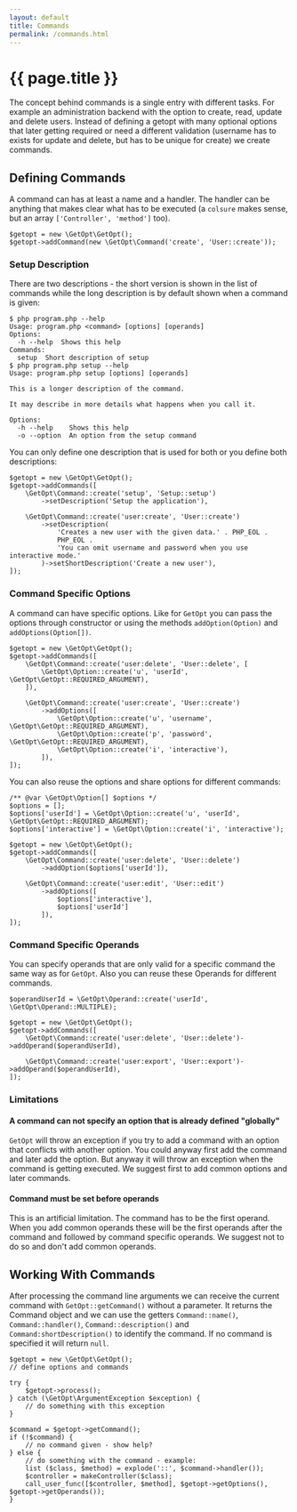 ```yaml
---
layout: default
title: Commands
permalink: /commands.html
---
```

# {{ page.title }}

The concept behind commands is a single entry with different tasks. For example an administration backend with the
option to create, read, update and delete users. Instead of defining a getopt with many optional options that later 
getting required or need a different validation (username has to exists for update and delete, but has to be unique for
create) we create commands.

## Defining Commands

A command can has at least a name and a handler. The handler can be anything that makes clear what has to be executed
(a `colsure` makes sense, but an array `['Controller', 'method']` too).

```php?start_inline=true
$getopt = new \GetOpt\GetOpt();
$getopt->addCommand(new \GetOpt\Command('create', 'User::create'));
```

### Setup Description

There are two descriptions - the short version is shown in the list of commands while the long description is by
default shown when a command is given:

```console
$ php program.php --help
Usage: program.php <command> [options] [operands]
Options:
  -h --help  Shows this help
Commands:
  setup  Short description of setup
$ php program.php setup --help
Usage: program.php setup [options] [operands]

This is a longer description of the command.

It may describe in more details what happens when you call it.

Options:
  -h --help    Shows this help
  -o --option  An option from the setup command
```

You can only define one description that is used for both or you define both descriptions:

```php?start_inline=true
$getopt = new \GetOpt\GetOpt();
$getopt->addCommands([
    \GetOpt\Command::create('setup', 'Setup::setup')
        ->setDescription('Setup the application'),
        
    \GetOpt\Command::create('user:create', 'User::create')
        ->setDescription(
            'Creates a new user with the given data.' . PHP_EOL .
            PHP_EOL .
            'You can omit username and password when you use interactive mode.'
        )->setShortDescription('Create a new user'),
]);
```

### Command Specific Options

A command can have specific options. Like for `GetOpt` you can pass the options through constructor or using the
methods `addOption(Option)` and `addOptions(Option[])`.

```php?start_inline=true
$getopt = new \GetOpt\GetOpt();
$getopt->addCommands([
    \GetOpt\Command::create('user:delete', 'User::delete', [
        \GetOpt\Option::create('u', 'userId', \GetOpt\GetOpt::REQUIRED_ARGUMENT),
    ]),
    
    \GetOpt\Command::create('user:create', 'User::create')
        ->addOptions([
            \GetOpt\Option::create('u', 'username', \GetOpt\GetOpt::REQUIRED_ARGUMENT),
            \GetOpt\Option::create('p', 'password', \GetOpt\GetOpt::REQUIRED_ARGUMENT),
            \GetOpt\Option::create('i', 'interactive'),
        ]),
]);
```

You can also reuse the options and share options for different commands:

```php?start_inline=true
/** @var \GetOpt\Option[] $options */
$options = [];
$options['userId'] = \GetOpt\Option::create('u', 'userId', \GetOpt\GetOpt::REQUIRED_ARGUMENT);
$options['interactive'] = \GetOpt\Option::create('i', 'interactive');

$getopt = new \GetOpt\GetOpt();
$getopt->addCommands([
    \GetOpt\Command::create('user:delete', 'User::delete')
        ->addOption($options['userId']),
        
    \GetOpt\Command::create('user:edit', 'User::edit')
        ->addOptions([
            $options['interactive'],
            $options['userId']
        ]),
]);
```

### Command Specific Operands

You can specify operands that are only valid for a specific command the same way as for `GetOpt`. Also you can reuse
these Operands for different commands.

```php?start_inline=true
$operandUserId = \GetOpt\Operand::create('userId', \GetOpt\Operand::MULTIPLE);

$getopt = new \GetOpt\GetOpt();
$getopt->addCommands([
    \GetOpt\Command::create('user:delete', 'User::delete')->addOperand($operandUserId),
    
    \GetOpt\Command::create('user:export', 'User::export')->addOperand($operandUserId),
]);
```

### Limitations

#### A command can not specify an option that is already defined "globally"
 
`GetOpt` will throw an exception if you try to add a command with an option that conflicts with another option. You
could anyway first add the command and later add the option. But anyway it will throw an exception when the command is
getting executed. We suggest first to add common options and later commands.

#### Command must be set before operands

This is an artificial limitation. The command has to be the first operand. When you add common operands these will be
the first operands after the command and followed by command specific operands. We suggest not to do so and don't add
common operands.

## Working With Commands

After processing the command line arguments we can receive the current command with `GetOpt::getCommand()` without a
parameter. It returns the Command object and we can use the getters `Command::name()`, `Command::handler()`,
`Command::description()` and `Command:shortDescription()` to identify the command. If no command is specified it will
return `null`.

```php?start_inline=true
$getopt = new \GetOpt\GetOpt();
// define options and commands

try {
    $getopt->process();
} catch (\GetOpt\ArgumentException $exception) {
    // do something with this exception
}

$command = $getopt->getCommand();
if (!$command) {
    // no command given - show help?
} else {
    // do something with the command - example:
    list ($class, $method) = explode('::', $command->handler());
    $controller = makeController($class);
    call_user_func([$controller, $method], $getopt->getOptions(), $getopt->getOperands());
}
```
